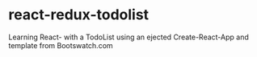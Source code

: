 # react-redux-todolist

Learning React- with a TodoList using an ejected Create-React-App and template
from Bootswatch.com
